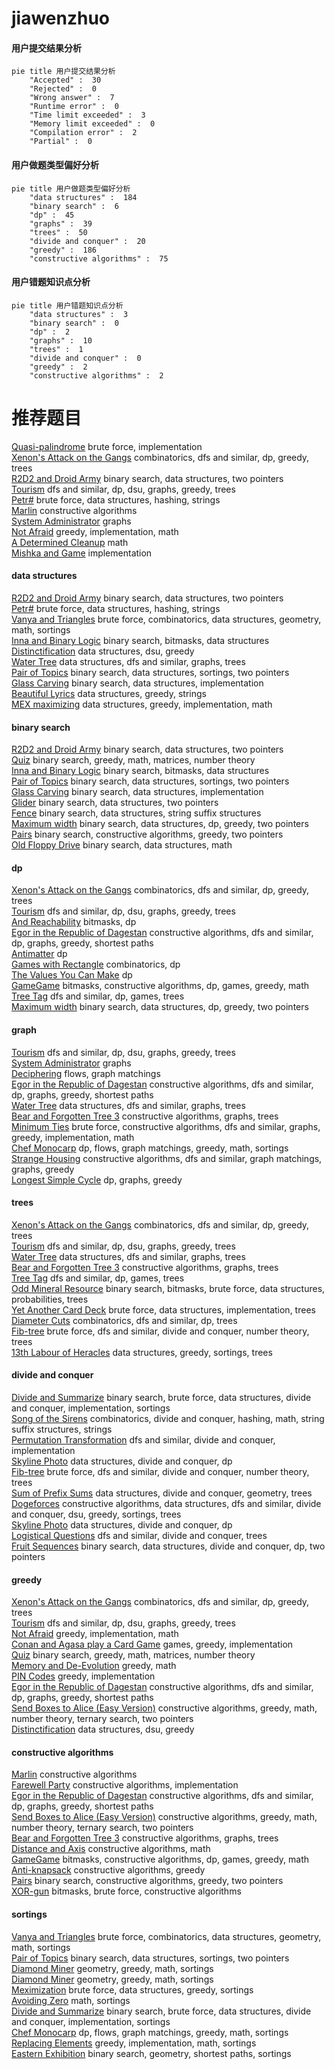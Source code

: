 # jiawenzhuo
<!-- tabs:start -->
#### **用户提交结果分析**

```mermaid
pie title 用户提交结果分析
    "Accepted" :  30
    "Rejected" :  0
    "Wrong answer" :  7
    "Runtime error" :  0
    "Time limit exceeded" :  3
    "Memory limit exceeded" :  0
    "Compilation error" :  2
    "Partial" :  0
```
#### **用户做题类型偏好分析**

```mermaid
pie title 用户做题类型偏好分析
    "data structures" :  184
    "binary search" :  6
    "dp" :  45
    "graphs" :  39
    "trees" :  50
    "divide and conquer" :  20
    "greedy" :  186
    "constructive algorithms" :  75
```
#### **用户错题知识点分析**

```mermaid
pie title 用户错题知识点分析
    "data structures" :  3
    "binary search" :  0
    "dp" :  2
    "graphs" :  10
    "trees" :  1
    "divide and conquer" :  0
    "greedy" :  2
    "constructive algorithms" :  2
```
<!-- tabs:end -->
# 推荐题目
[Quasi-palindrome](http://codeforces.com/problemset/problem/863/A)		brute force,
                        implementation		  
[Xenon's Attack on the Gangs](http://codeforces.com/problemset/problem/1292/C)		combinatorics,
                        dfs and similar,
                        dp,
                        greedy,
                        trees		  
[R2D2 and Droid Army](http://codeforces.com/problemset/problem/514/D)		binary search,
                        data structures,
                        two pointers		  
[Tourism](http://codeforces.com/problemset/problem/1220/E)		dfs and similar,
                        dp,
                        dsu,
                        graphs,
                        greedy,
                        trees		  
[Petr#](http://codeforces.com/problemset/problem/113/B)		brute force,
                        data structures,
                        hashing,
                        strings		  
[Marlin](http://codeforces.com/problemset/problem/980/B)		constructive algorithms		  
[System Administrator](http://codeforces.com/problemset/problem/22/C)		graphs		  
[Not Afraid](http://codeforces.com/problemset/problem/787/B)		greedy,
                        implementation,
                        math		  
[A Determined Cleanup](http://codeforces.com/problemset/problem/933/B)		math		  
[Mishka and Game](http://codeforces.com/problemset/problem/703/A)		implementation		  
<!-- tabs:start -->
#### **data structures**
[R2D2 and Droid Army](http://codeforces.com/problemset/problem/514/D)		binary search,
                        data structures,
                        two pointers		  
[Petr#](http://codeforces.com/problemset/problem/113/B)		brute force,
                        data structures,
                        hashing,
                        strings		  
[Vanya and Triangles](http://codeforces.com/problemset/problem/552/D)		brute force,
                        combinatorics,
                        data structures,
                        geometry,
                        math,
                        sortings		  
[Inna and Binary Logic](http://codeforces.com/problemset/problem/400/E)		binary search,
                        bitmasks,
                        data structures		  
[Distinctification](http://codeforces.com/problemset/problem/1051/G)		data structures,
                        dsu,
                        greedy		  
[Water Tree](http://codeforces.com/problemset/problem/343/D)		data structures,
                        dfs and similar,
                        graphs,
                        trees		  
[Pair of Topics](http://codeforces.com/problemset/problem/1324/D)		binary search,
                        data structures,
                        sortings,
                        two pointers		  
[Glass Carving](https://codeforces.com/contest/528/problem/A)		binary search,
                        data structures,
                        implementation		  
[Beautiful Lyrics](http://codeforces.com/problemset/problem/1182/C)		data structures,
                        greedy,
                        strings		  
[MEX maximizing](http://codeforces.com/problemset/problem/1294/D)		data structures,
                        greedy,
                        implementation,
                        math		  
#### **binary search**
[R2D2 and Droid Army](http://codeforces.com/problemset/problem/514/D)		binary search,
                        data structures,
                        two pointers		  
[Quiz](http://codeforces.com/problemset/problem/337/C)		binary search,
                        greedy,
                        math,
                        matrices,
                        number theory		  
[Inna and Binary Logic](http://codeforces.com/problemset/problem/400/E)		binary search,
                        bitmasks,
                        data structures		  
[Pair of Topics](http://codeforces.com/problemset/problem/1324/D)		binary search,
                        data structures,
                        sortings,
                        two pointers		  
[Glass Carving](https://codeforces.com/contest/528/problem/A)		binary search,
                        data structures,
                        implementation		  
[Glider](http://codeforces.com/problemset/problem/1041/D)		binary search,
                        data structures,
                        two pointers		  
[Fence](http://codeforces.com/problemset/problem/232/D)		binary search,
                        data structures,
                        string suffix structures		  
[Maximum width](http://codeforces.com/problemset/problem/1492/C)		binary search,
                        data structures,
                        dp,
                        greedy,
                        two pointers		  
[Pairs](http://codeforces.com/problemset/problem/1463/D)		binary search,
                        constructive algorithms,
                        greedy,
                        two pointers		  
[Old Floppy Drive](http://codeforces.com/problemset/problem/1490/G)		binary search,
                        data structures,
                        math		  
#### **dp**
[Xenon's Attack on the Gangs](http://codeforces.com/problemset/problem/1292/C)		combinatorics,
                        dfs and similar,
                        dp,
                        greedy,
                        trees		  
[Tourism](http://codeforces.com/problemset/problem/1220/E)		dfs and similar,
                        dp,
                        dsu,
                        graphs,
                        greedy,
                        trees		  
[And Reachability](http://codeforces.com/problemset/problem/1168/C)		bitmasks,
                        dp		  
[Egor in the Republic of Dagestan](http://codeforces.com/problemset/problem/1407/E)		constructive algorithms,
                        dfs and similar,
                        dp,
                        graphs,
                        greedy,
                        shortest paths		  
[Antimatter](http://codeforces.com/problemset/problem/383/D)		dp		  
[Games with Rectangle](http://codeforces.com/problemset/problem/128/C)		combinatorics,
                        dp		  
[The Values You Can Make](http://codeforces.com/problemset/problem/687/C)		dp		  
[GameGame](http://codeforces.com/problemset/problem/1383/B)		bitmasks,
                        constructive algorithms,
                        dp,
                        games,
                        greedy,
                        math		  
[Tree Tag](https://codeforces.com/contest/1405/problem/D)		dfs and similar,
                        dp,
                        games,
                        trees		  
[Maximum width](http://codeforces.com/problemset/problem/1492/C)		binary search,
                        data structures,
                        dp,
                        greedy,
                        two pointers		  
#### **graph**
[Tourism](http://codeforces.com/problemset/problem/1220/E)		dfs and similar,
                        dp,
                        dsu,
                        graphs,
                        greedy,
                        trees		  
[System Administrator](http://codeforces.com/problemset/problem/22/C)		graphs		  
[Deciphering](http://codeforces.com/problemset/problem/491/C)		flows,
                        graph matchings		  
[Egor in the Republic of Dagestan](http://codeforces.com/problemset/problem/1407/E)		constructive algorithms,
                        dfs and similar,
                        dp,
                        graphs,
                        greedy,
                        shortest paths		  
[Water Tree](http://codeforces.com/problemset/problem/343/D)		data structures,
                        dfs and similar,
                        graphs,
                        trees		  
[Bear and Forgotten Tree 3](http://codeforces.com/problemset/problem/639/B)		constructive algorithms,
                        graphs,
                        trees		  
[Minimum Ties](http://codeforces.com/problemset/problem/1487/C)		brute force,
                        constructive algorithms,
                        dfs and similar,
                        graphs,
                        greedy,
                        implementation,
                        math		  
[Chef Monocarp](http://codeforces.com/problemset/problem/1437/C)		dp,
                        flows,
                        graph matchings,
                        greedy,
                        math,
                        sortings		  
[Strange Housing](http://codeforces.com/problemset/problem/1470/D)		constructive algorithms,
                        dfs and similar,
                        graph matchings,
                        graphs,
                        greedy		  
[Longest Simple Cycle](http://codeforces.com/problemset/problem/1476/C)		dp,
                        graphs,
                        greedy		  
#### **trees**
[Xenon's Attack on the Gangs](http://codeforces.com/problemset/problem/1292/C)		combinatorics,
                        dfs and similar,
                        dp,
                        greedy,
                        trees		  
[Tourism](http://codeforces.com/problemset/problem/1220/E)		dfs and similar,
                        dp,
                        dsu,
                        graphs,
                        greedy,
                        trees		  
[Water Tree](http://codeforces.com/problemset/problem/343/D)		data structures,
                        dfs and similar,
                        graphs,
                        trees		  
[Bear and Forgotten Tree 3](http://codeforces.com/problemset/problem/639/B)		constructive algorithms,
                        graphs,
                        trees		  
[Tree Tag](https://codeforces.com/contest/1405/problem/D)		dfs and similar,
                        dp,
                        games,
                        trees		  
[Odd Mineral Resource](http://codeforces.com/problemset/problem/1479/D)		binary search,
                        bitmasks,
                        brute force,
                        data structures,
                        probabilities,
                        trees		  
[Yet Another Card Deck](http://codeforces.com/problemset/problem/1511/C)		brute force,
                        data structures,
                        implementation,
                        trees		  
[Diameter Cuts](http://codeforces.com/problemset/problem/1499/F)		combinatorics,
                        dfs and similar,
                        dp,
                        trees		  
[Fib-tree](http://codeforces.com/problemset/problem/1491/E)		brute force,
                        dfs and similar,
                        divide and conquer,
                        number theory,
                        trees		  
[13th Labour of Heracles](http://codeforces.com/problemset/problem/1466/D)		data structures,
                        greedy,
                        sortings,
                        trees		  
#### **divide and conquer**
[Divide and Summarize](http://codeforces.com/problemset/problem/1461/D)		binary search,
                        brute force,
                        data structures,
                        divide and conquer,
                        implementation,
                        sortings		  
[Song of the Sirens](http://codeforces.com/problemset/problem/1466/G)		combinatorics,
                        divide and conquer,
                        hashing,
                        math,
                        string suffix structures,
                        strings		  
[Permutation Transformation](http://codeforces.com/problemset/problem/1490/D)		dfs and similar,
                        divide and conquer,
                        implementation		  
[Skyline Photo](https://codeforces.com/contest/1483/problem/C)		data structures,
                        divide and conquer,
                        dp		  
[Fib-tree](http://codeforces.com/problemset/problem/1491/E)		brute force,
                        dfs and similar,
                        divide and conquer,
                        number theory,
                        trees		  
[Sum of Prefix Sums](http://codeforces.com/problemset/problem/1303/G)		data structures,
                        divide and conquer,
                        geometry,
                        trees		  
[Dogeforces](http://codeforces.com/problemset/problem/1494/D)		constructive algorithms,
                        data structures,
                        dfs and similar,
                        divide and conquer,
                        dsu,
                        greedy,
                        sortings,
                        trees		  
[Skyline Photo](http://codeforces.com/problemset/problem/1482/E)		data structures,
                        divide and conquer,
                        dp		  
[Logistical Questions](http://codeforces.com/problemset/problem/566/C)		dfs and similar,
                        divide and conquer,
                        trees		  
[Fruit Sequences](http://codeforces.com/problemset/problem/1428/F)		binary search,
                        data structures,
                        divide and conquer,
                        dp,
                        two pointers		  
#### **greedy**
[Xenon's Attack on the Gangs](http://codeforces.com/problemset/problem/1292/C)		combinatorics,
                        dfs and similar,
                        dp,
                        greedy,
                        trees		  
[Tourism](http://codeforces.com/problemset/problem/1220/E)		dfs and similar,
                        dp,
                        dsu,
                        graphs,
                        greedy,
                        trees		  
[Not Afraid](http://codeforces.com/problemset/problem/787/B)		greedy,
                        implementation,
                        math		  
[Conan and Agasa play a Card Game](http://codeforces.com/problemset/problem/914/B)		games,
                        greedy,
                        implementation		  
[Quiz](http://codeforces.com/problemset/problem/337/C)		binary search,
                        greedy,
                        math,
                        matrices,
                        number theory		  
[Memory and De-Evolution](http://codeforces.com/problemset/problem/712/C)		greedy,
                        math		  
[PIN Codes](http://codeforces.com/problemset/problem/1263/B)		greedy,
                        implementation		  
[Egor in the Republic of Dagestan](http://codeforces.com/problemset/problem/1407/E)		constructive algorithms,
                        dfs and similar,
                        dp,
                        graphs,
                        greedy,
                        shortest paths		  
[Send Boxes to Alice (Easy Version)](https://codeforces.com/contest/1255/problem/E1)		constructive algorithms,
                        greedy,
                        math,
                        number theory,
                        ternary search,
                        two pointers		  
[Distinctification](http://codeforces.com/problemset/problem/1051/G)		data structures,
                        dsu,
                        greedy		  
#### **constructive algorithms**
[Marlin](http://codeforces.com/problemset/problem/980/B)		constructive algorithms		  
[Farewell Party](http://codeforces.com/problemset/problem/1081/B)		constructive algorithms,
                        implementation		  
[Egor in the Republic of Dagestan](http://codeforces.com/problemset/problem/1407/E)		constructive algorithms,
                        dfs and similar,
                        dp,
                        graphs,
                        greedy,
                        shortest paths		  
[Send Boxes to Alice (Easy Version)](https://codeforces.com/contest/1255/problem/E1)		constructive algorithms,
                        greedy,
                        math,
                        number theory,
                        ternary search,
                        two pointers		  
[Bear and Forgotten Tree 3](http://codeforces.com/problemset/problem/639/B)		constructive algorithms,
                        graphs,
                        trees		  
[Distance and Axis](http://codeforces.com/problemset/problem/1401/A)		constructive algorithms,
                        math		  
[GameGame](http://codeforces.com/problemset/problem/1383/B)		bitmasks,
                        constructive algorithms,
                        dp,
                        games,
                        greedy,
                        math		  
[Anti-knapsack](http://codeforces.com/problemset/problem/1493/A)		constructive algorithms,
                        greedy		  
[Pairs](http://codeforces.com/problemset/problem/1463/D)		binary search,
                        constructive algorithms,
                        greedy,
                        two pointers		  
[XOR-gun](https://codeforces.com/contest/1456/problem/B)		bitmasks,
                        brute force,
                        constructive algorithms		  
#### **sortings**
[Vanya and Triangles](http://codeforces.com/problemset/problem/552/D)		brute force,
                        combinatorics,
                        data structures,
                        geometry,
                        math,
                        sortings		  
[Pair of Topics](http://codeforces.com/problemset/problem/1324/D)		binary search,
                        data structures,
                        sortings,
                        two pointers		  
[Diamond Miner](https://codeforces.com/contest/1496/problem/C)		geometry,
                        greedy,
                        math,
                        sortings		  
[Diamond Miner](http://codeforces.com/problemset/problem/1495/A)		geometry,
                        greedy,
                        math,
                        sortings		  
[Meximization](http://codeforces.com/problemset/problem/1497/A)		brute force,
                        data structures,
                        greedy,
                        sortings		  
[Avoiding Zero](http://codeforces.com/problemset/problem/1427/A)		math,
                        sortings		  
[Divide and Summarize](http://codeforces.com/problemset/problem/1461/D)		binary search,
                        brute force,
                        data structures,
                        divide and conquer,
                        implementation,
                        sortings		  
[Chef Monocarp](http://codeforces.com/problemset/problem/1437/C)		dp,
                        flows,
                        graph matchings,
                        greedy,
                        math,
                        sortings		  
[Replacing Elements](http://codeforces.com/problemset/problem/1473/A)		greedy,
                        implementation,
                        math,
                        sortings		  
[Eastern Exhibition](http://codeforces.com/problemset/problem/1486/B)		binary search,
                        geometry,
                        shortest paths,
                        sortings		  
<!-- tabs:end -->
